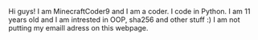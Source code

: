 Hi guys! I am MinecraftCoder9 and I am a coder.
I code in Python.
I am 11 years old and I am intrested in OOP, sha256 and other stuff :)
I am not putting my emaill adress on this webpage.


